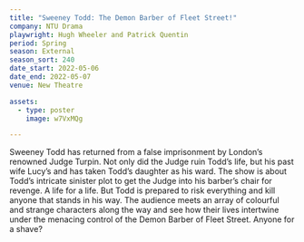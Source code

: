 ```yaml
---
title: "Sweeney Todd: The Demon Barber of Fleet Street!"
company: NTU Drama
playwright: Hugh Wheeler and Patrick Quentin
period: Spring
season: External
season_sort: 240
date_start: 2022-05-06
date_end: 2022-05-07
venue: New Theatre

assets:
  - type: poster
    image: w7VxMQg

---
```


Sweeney Todd has returned from a false imprisonment by London’s renowned Judge Turpin. Not only did the Judge ruin Todd’s life, but his past wife Lucy’s and has taken Todd’s daughter as his ward. The show is about Todd’s intricate sinister plot to get the Judge into his barber’s chair for revenge. A life for a life. But Todd is prepared to risk everything and kill anyone that stands in his way. The audience meets an array of colourful and strange characters along the way and see how their lives intertwine under the menacing control of the Demon Barber of Fleet Street. Anyone for a shave?


